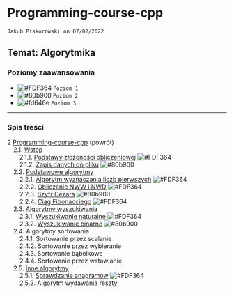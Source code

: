 # Programming-course-cpp

`Jakub Piskorowski on 07/02/2022`

## Temat: Algorytmika

### Poziomy zaawansowania

- ![#FDF364](https://via.placeholder.com/15/FDF364/000000?text=+) `Poziom 1`
- ![#80b900](https://via.placeholder.com/15/80b900/000000?text=+) `Poziom 2`
- ![#fd646e](https://via.placeholder.com/15/fd646e/000000?text=+) `Poziom 3`
  
---

### Spis treści

2 [Programming-course-cpp](/README.md) (powrót) \
&emsp;2.1. [Wstęp](2-1-wstep/README.md) \
&emsp;&emsp;2.1.1. [Podstawy złożoności obliczeniowej](2-1-wstep/2-1-1-zlozonosc-obliczeniowa/README.md) ![#FDF364](https://via.placeholder.com/15/FDF364/000000?text=+) \
&emsp;&emsp;2.1.2. [Zapis danych do pliku](2-1-wstep/2-1-2-zapis-do-pliku/README.md) ![#80b900](https://via.placeholder.com/15/80b900/000000?text=+) \
&emsp;2.2. [Podstawowe algorytmy](/2-algorytmika/2-2-podstawowe-algorytmy/README.md) \
&emsp;&emsp;2.2.1. [Algorytm wyznaczania liczb pierwszych](/2-algorytmika/2-2-podstawowe-algorytmy/2-2-1-liczby-pierwsze/README.md) ![#FDF364](https://via.placeholder.com/15/FDF364/000000?text=+) \
&emsp;&emsp;2.2.2. [Obliczanie NWW i NWD](/2-algorytmika/2-2-podstawowe-algorytmy/2-2-2-nww-nwd/README.md) ![#FDF364](https://via.placeholder.com/15/FDF364/000000?text=+) \
&emsp;&emsp;2.2.3. [Szyfr Cezara](/2-algorytmika/2-2-podstawowe-algorytmy/2-2-3-szyfr-cezara/README.md) ![#80b900](https://via.placeholder.com/15/80b900/000000?text=+) \
&emsp;&emsp;2.2.4. [Ciąg Fibonacciego](/2-algorytmika/2-2-podstawowe-algorytmy/2-2-4-ciag-fibonacciego/README.md) ![#FDF364](https://via.placeholder.com/15/FDF364/000000?text=+) \
&emsp;2.3. [Algorytmy wyszukiwania](2-3-algorytmy-wyszukiwania/README.md) \
&emsp;&emsp;2.3.1. [Wyszukiwanie naturalne](/2-algorytmika/2-3-algorytmy-wyszukiwania/2-3-1-wyszukiwanie-naturalne/README.md) ![#FDF364](https://via.placeholder.com/15/FDF364/000000?text=+) \
&emsp;&emsp;2.3.2. [Wyszukiwanie binarne](/2-algorytmika/2-3-algorytmy-wyszukiwania/2-3-2-wyszukiwanie-binarne/README.md) ![#80b900](https://via.placeholder.com/15/80b900/000000?text=+)\
&emsp;2.4. Algorytmy sortowania \
&emsp;&emsp;2.4.1. Sortowanie przez scalanie \
&emsp;&emsp;2.4.2. Sortowanie przez wybieranie \
&emsp;&emsp;2.4.3. Sortowanie bąbelkowe \
&emsp;&emsp;2.4.4. Sortowanie przez wstawianie \
&emsp;2.5. [Inne algorytmy](2-5-inne-algorytmy/README.md) \
&emsp;&emsp;2.5.1. [Sprawdzanie anagramów](/2-algorytmika/2-5-inne-algorytmy/2-5-1-anagramy/README.md) ![#FDF364](https://via.placeholder.com/15/FDF364/000000?text=+) \
&emsp;&emsp;2.5.2. Algorytm wydawania reszty

